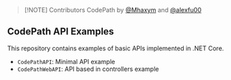> [!NOTE] Contributors
> CodePath by [@Mhaxym](https://github.com/Mhaxym) and [@alexfu00](https://github.com/alexfu00)

## CodePath API Examples
This repository contains examples of basic APIs implemented in .NET Core.
- `CodePathAPI`: Minimal API example
- `CodePathWebAPI`: API based in controllers example
